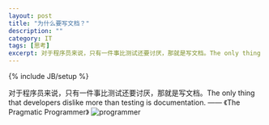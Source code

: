 ```yaml
---
layout: post
title: "为什么要写文档？"
description: ""
category: IT
tags: [思考]
excerpt: 对于程序员来说，只有一件事比测试还要讨厌，那就是写文档。The only thing that developers dislike more than testing is documentation.  —— 《The Pragmatic Programmer》
---
```

{% include JB/setup %}

对于程序员来说，只有一件事比测试还要讨厌，那就是写文档。The only thing that developers dislike more than testing is documentation.  —— 《The Pragmatic Programmer》
![programmer]({{site.url}}/assets/programmer.jpg)

